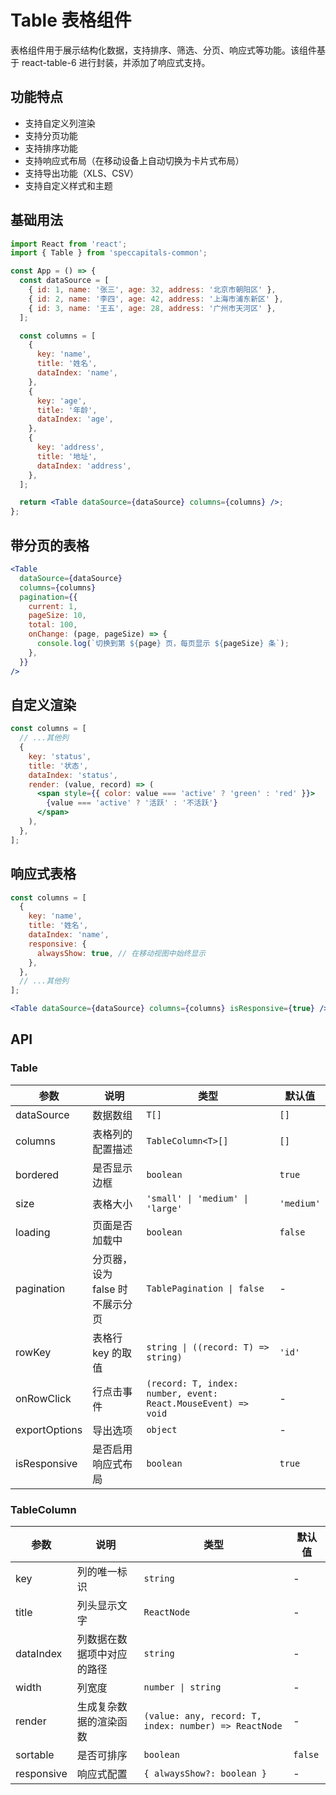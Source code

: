 # Table 表格组件

表格组件用于展示结构化数据，支持排序、筛选、分页、响应式等功能。该组件基于 react-table-6 进行封装，并添加了响应式支持。

## 功能特点

- 支持自定义列渲染
- 支持分页功能
- 支持排序功能
- 支持响应式布局（在移动设备上自动切换为卡片式布局）
- 支持导出功能（XLS、CSV）
- 支持自定义样式和主题

## 基础用法

```jsx
import React from 'react';
import { Table } from 'speccapitals-common';

const App = () => {
  const dataSource = [
    { id: 1, name: '张三', age: 32, address: '北京市朝阳区' },
    { id: 2, name: '李四', age: 42, address: '上海市浦东新区' },
    { id: 3, name: '王五', age: 28, address: '广州市天河区' },
  ];

  const columns = [
    {
      key: 'name',
      title: '姓名',
      dataIndex: 'name',
    },
    {
      key: 'age',
      title: '年龄',
      dataIndex: 'age',
    },
    {
      key: 'address',
      title: '地址',
      dataIndex: 'address',
    },
  ];

  return <Table dataSource={dataSource} columns={columns} />;
};
```

## 带分页的表格

```jsx
<Table 
  dataSource={dataSource} 
  columns={columns} 
  pagination={{
    current: 1,
    pageSize: 10,
    total: 100,
    onChange: (page, pageSize) => {
      console.log(`切换到第 ${page} 页，每页显示 ${pageSize} 条`);
    },
  }}
/>
```

## 自定义渲染

```jsx
const columns = [
  // ...其他列
  {
    key: 'status',
    title: '状态',
    dataIndex: 'status',
    render: (value, record) => (
      <span style={{ color: value === 'active' ? 'green' : 'red' }}>
        {value === 'active' ? '活跃' : '不活跃'}
      </span>
    ),
  },
];
```

## 响应式表格

```jsx
const columns = [
  {
    key: 'name',
    title: '姓名',
    dataIndex: 'name',
    responsive: {
      alwaysShow: true, // 在移动视图中始终显示
    },
  },
  // ...其他列
];

<Table dataSource={dataSource} columns={columns} isResponsive={true} />
```

## API

### Table

| 参数 | 说明 | 类型 | 默认值 |
| --- | --- | --- | --- |
| dataSource | 数据数组 | `T[]` | `[]` |
| columns | 表格列的配置描述 | `TableColumn<T>[]` | `[]` |
| bordered | 是否显示边框 | `boolean` | `true` |
| size | 表格大小 | `'small' \| 'medium' \| 'large'` | `'medium'` |
| loading | 页面是否加载中 | `boolean` | `false` |
| pagination | 分页器，设为 false 时不展示分页 | `TablePagination \| false` | - |
| rowKey | 表格行 key 的取值 | `string \| ((record: T) => string)` | `'id'` |
| onRowClick | 行点击事件 | `(record: T, index: number, event: React.MouseEvent) => void` | - |
| exportOptions | 导出选项 | `object` | - |
| isResponsive | 是否启用响应式布局 | `boolean` | `true` |

### TableColumn

| 参数 | 说明 | 类型 | 默认值 |
| --- | --- | --- | --- |
| key | 列的唯一标识 | `string` | - |
| title | 列头显示文字 | `ReactNode` | - |
| dataIndex | 列数据在数据项中对应的路径 | `string` | - |
| width | 列宽度 | `number \| string` | - |
| render | 生成复杂数据的渲染函数 | `(value: any, record: T, index: number) => ReactNode` | - |
| sortable | 是否可排序 | `boolean` | `false` |
| responsive | 响应式配置 | `{ alwaysShow?: boolean }` | - | 